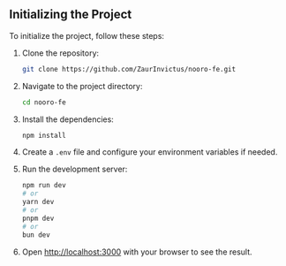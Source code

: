 ## Initializing the Project

To initialize the project, follow these steps:

1. Clone the repository:

    ```bash
    git clone https://github.com/ZaurInvictus/nooro-fe.git
    ```

2. Navigate to the project directory:

    ```bash
    cd nooro-fe
    ```

3. Install the dependencies:

    ```bash
    npm install
    ```

4. Create a `.env` file and configure your environment variables if needed.

5. Run the development server:

    ```bash
    npm run dev
    # or
    yarn dev
    # or
    pnpm dev
    # or
    bun dev
    ```

6. Open [http://localhost:3000](http://localhost:3000) with your browser to see the result.




